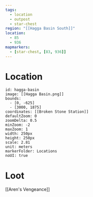 ```yaml
---
tags:
  - location
  - outpost
  - star-chest
region: "[[Hagga Basin South]]"
location:
  - 85
  - 936
mapmarkers:
  - [star-chest, [83, 936]]
---
```

# Location
```leaflet
id: hagga-basin
image: [[Hagga Basin.png]]
bounds:
  - [0, -625]
  - [3000, 1875]
coordinates: [[Broken Stone Station]]
defaultZoom: 0
zoomDelta: 0.5
minZoom: -2
maxZoom: 1
width: 250px
height: 250px
scale: 2.81
unit: meters
markerFolder: Locations
noUI: true
```
# Loot
[[Aren's Vengeance]]